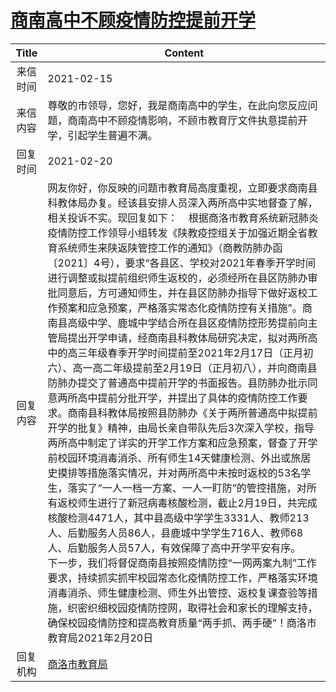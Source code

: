 # <a href="http://www.shangluo.gov.cn/zmhd/ldxxxx.jsp?urltype=leadermail.LeaderMailContentUrl&wbtreeid=1112&leadermailid=6926">商南高中不顾疫情防控提前开学</a>
|Title|Content|
|:---:|---|
|来信时间|2021-02-15|
|来信内容|尊敬的市领导，您好，我是商南高中的学生，在此向您反应问题，商南高中不顾疫情影响，不顾市教育厅文件执意提前开学，引起学生普遍不满。|
|回复时间|2021-02-20|
|回复内容|网友你好，你反映的问题市教育局高度重视，立即要求商南县科教体局办复。经该县安排人员深入两所高中实地督查了解，相关投诉不实。现回复如下：    根据商洛市教育系统新冠肺炎疫情防控工作领导小组转发《陕教疫控组关于加强近期全省教育系统师生来陕返陕管控工作的通知》（商教防肺办函〔2021〕4号），要求“各县区、学校对2021年春季开学时间进行调整或拟提前组织师生返校的，必须经所在县区防肺办审批同意后，方可通知师生，并在县区防肺办指导下做好返校工作预案和应急预案，严格落实常态化疫情防控有关措施”。商南县高级中学、鹿城中学结合所在县区疫情防控形势提前向主管局提出开学申请，经商南县科教体局研究决定，拟对两所高中的高三年级春季开学时间提前至2021年2月17日（正月初六）、高一高二年级提前至2月19日（正月初八），并向商南县防肺办提交了普通高中提前开学的书面报告。县防肺办批示同意两所高中提前分批开学，并提出了具体的疫情防控工作要求。商南县科教体局按照县防肺办《关于两所普通高中拟提前开学的批复》精神，由局长亲自带队先后3次深入学校，指导两所高中制定了详实的开学工作方案和应急预案，督查了开学前校园环境消毒消杀、所有师生14天健康检测、外出或旅居史摸排等措施落实情况，并对两所高中未按时返校的53名学生，落实了“一人一档一方案、一人一盯防”的管控措施，对所有返校师生进行了新冠病毒核酸检测，截止2月19日，共完成核酸检测4471人，其中县高级中学学生3331人、教师213人、后勤服务人员86人，县鹿城中学学生716人、教师68人、后勤服务人员57人，有效保障了高中开学平安有序。    下一步，我们将督促商南县按照疫情防控“一网两案九制”工作要求，持续抓实抓牢校园常态化疫情防控工作，严格落实环境消毒消杀、师生健康检测、师生外出管控、返校复课查验等措施，织密织细校园疫情防控网，取得社会和家长的理解支持，确保校园疫情防控和提高教育质量“两手抓、两手硬”！商洛市教育局2021年2月20日|
|回复机构|<a href="../../categories/agencies/商洛市教育局.md">商洛市教育局</a>|